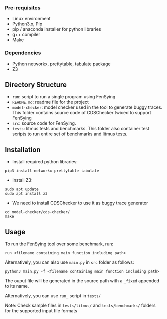 ### Pre-requisites
* Linux environment
* Python3.x, Pip
* pip / anaconda installer for python libraries
* g++ compiler
* Make

### Dependencies
* Python networkx, prettytable, tabulate  package
* Z3


## Directory Structure
* `run`: script to run a single program using FenSying
* `README.md`: readme file for the project
* `model-checker`: model checker used in the tool to generate buggy traces. This folder contains source code of CDSChecker twiced to support FenSying
* `src`: source code for FenSying. 
* `tests`: litmus tests and benchmarks. This folder also container test scripts to run entire set of benchmarks and litmus tests.


## Installation
* Install required python libraries:<br/>
```
pip3 install networkx prettytable tabulate
```
* Install Z3:<br/>
```
sudo apt update
sudo apt install z3
```
* We need to install CDSChecker to use it as buggy trace generator
```
cd model-checker/cds-checker/
make
```

## Usage
To run the FenSying tool over some benchmark, run:
```
run <filename containing main function including path>
```
Alternatively, you can also use `main.py` in `src` folder as follows:
```
python3 main.py -f <filename containing main function including path>
```
The ouput file will be generated in the source path with a `_fixed` appended to its name.

Alternatively, you can use `run_` script in `tests/`


Note: Check sample files in `tests/litmus/` and `tests/benchmarks/` folders for the supported input file formats
